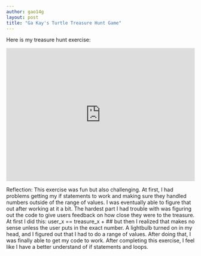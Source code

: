 ```yaml
---
author: gao14g
layout: post
title: "Ga Kay's Turtle Treasure Hunt Game"
---
```


Here is my treasure hunt exercise:
<iframe src="https://trinket.io/embed/python/3f357e7c83" width="100%" height="356" frameborder="0" marginwidth="0" marginheight="0" allowfullscreen></iframe>

Reflection:
This exercise was fun but also challenging. At first, I had problems getting my if statements to work and making sure they handled numbers outside of the range of values. I was eventually able to figure that out after working at it a bit. The hardest part I had trouble with was figuring out the code to give users feedback on how close they were to the treasure. At first I did this: user_x == treasure_x + ## but then I realized that makes no sense unless the user puts in the exact number. A lightbulb turned on in my head, and I figured out that I had to do a range of values. After doing that, I was finally able to get my code to work. After completing this exercise, I feel like I have a better understand of if statements and loops.
